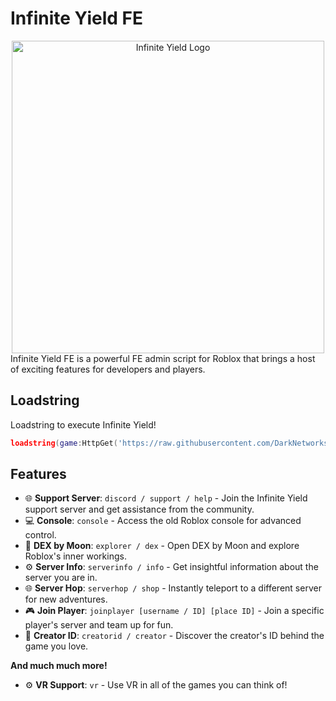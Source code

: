 # Infinite Yield FE
<div align="center">
  <img src="https://github.com/DarkNetworks/Infinite-Yield/assets/108237499/285ff938-7de6-4ad4-811e-e451d2d92694" width="500" height="500" alt="Infinite Yield Logo">
</div>
Infinite Yield FE is a powerful FE admin script for Roblox that brings a host of exciting features for developers and players.

## Loadstring

Loadstring to execute Infinite Yield!
```lua
loadstring(game:HttpGet('https://raw.githubusercontent.com/DarkNetworks/Infinite-Yield/main/latest.lua'))()
```

## Features

- 🌐 **Support Server**: `discord / support / help` - Join the Infinite Yield support server and get assistance from the community.
- 💻 **Console**: `console` - Access the old Roblox console for advanced control.
- 🚀 **DEX by Moon**: `explorer / dex` - Open DEX by Moon and explore Roblox's inner workings.
- ⚙️ **Server Info**: `serverinfo / info` - Get insightful information about the server you are in.
- 🌐 **Server Hop**: `serverhop / shop` - Instantly teleport to a different server for new adventures.
- 🎮 **Join Player**: `joinplayer [username / ID] [place ID]` - Join a specific player's server and team up for fun.
- 👤 **Creator ID**: `creatorid / creator` - Discover the creator's ID behind the game you love.

**And much much more!**

- ⚙️ **VR Support**: `vr` - Use VR in all of the games you can think of!

